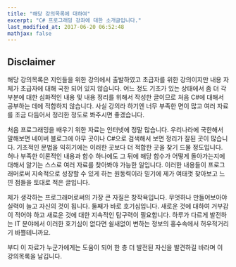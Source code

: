 ```yaml
---
title: "해당 강의목록에 대하여"
excerpt: "C# 프로그래밍 강좌에 대한 소개글입니다."
last_modified_at: 2017-06-20 06:52:48
mathjax: false
---
```


## Disclaimer

해당 강의목록은 지인들을 위한 강의에서 출발하였고 초급자를 위한 강의이지만 내용 자체가 초급자에 대해 국한 되어 있지 않습니다. 어느 정도 기초가 있는 상태에서 좀 더 각 부분에 대한 심화적인 내용 및 내용 정리를 위해서 작성한 글이므로 처음 C#에 대해서 공부하는 데에 적합하지 않습니다. 사실 강의라 하기엔 너무 부족한 면이 많고 여러 자료를 조금 다듬어서 정리한 정도로 봐주시면 좋겠습니다.

처음 프로그래밍을 배우기 위한 자료는 인터넷에 정말 많습니다. 우리나라에 국한해서 말해보면 네이버 블로그에 아무 곳이나 C#으로 검색해서 보면 정리가 잘된 곳이 많습니다. 기초적인 문법을 익히기에는 이러한 곳보다 더 적합한 곳을 찾기 드물 정도입니다. 허나 부족한 이론적인 내용과 함수 하나에도 그 뒤에 해당 함수가 어떻게 돌아가는지에 대해서 알기는 스스로 여러 자료를 찾아봐야 가능한 일입니다. 이러한 내용들이 프로그래머로써 지속적으로 성장할 수 있게 하는 원동력이라 믿기에 제가 여태껏 찾아보고 느낀 점들을 토대로 적은 글입니다.

제가 생각하는 프로그래머로써의 가장 큰 자질은 창작욕입니다. 무엇하나 만들어보아야 실력이 늘고 자신의 것이 됩니다. 둘째가 바로 호기심입니다. 새로운 것에 대하여 거부감이 적어야 하고 새로운 것에 대한 지속적인 탐구력이 필요합니다. 하루가 다르게 발전하는 IT 분야에서 이러한 호기심이 없다면 쉴새없이 변하는 정보의 홍수속에서 허우적거리기 바쁠테니까요.

부디 이 자료가 누군가에게는 도움이 되어 한 층 더 발전된 자신을 발견하길 바라며 이 강의목록을 남깁니다.